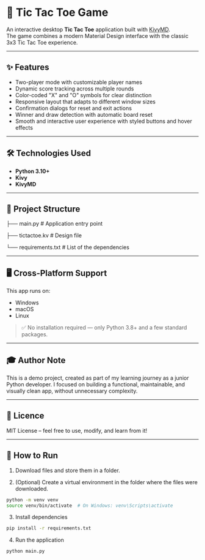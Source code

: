 # 📝 Tic Tac Toe Game

An interactive desktop **Tic Tac Toe** application built with [KivyMD](https://kivymd.readthedocs.io/en/latest/).  
The game combines a modern Material Design interface with the classic 3x3 Tic Tac Toe experience.

---
## ✨ Features

- Two-player mode with customizable player names  
- Dynamic score tracking across multiple rounds  
- Color-coded "X" and "O" symbols for clear distinction  
- Responsive layout that adapts to different window sizes  
- Confirmation dialogs for reset and exit actions  
- Winner and draw detection with automatic board reset  
- Smooth and interactive user experience with styled buttons and hover effects

---
## 🛠️ Technologies Used

- **Python 3.10+**  
- **Kivy**  
- **KivyMD** 

---
## 📂 Project Structure

├── main.py                    # Application entry point

├── tictactoe.kv               # Design file

└── requirements.txt           # List of the dependencies

---
## 🖥️ Cross-Platform Support

This app runs on:

- Windows
- macOS
- Linux

> ✅ No installation required — only Python 3.8+ and a few standard packages.

---
## 🎓 Author Note

This is a demo project, created as part of my learning journey as a junior Python developer.
I focused on building a functional, maintainable, and visually clean app, without unnecessary complexity.

---
## 📝 Licence

MIT License – feel free to use, modify, and learn from it!

---
## 🚀 How to Run

1. Download files and store them in a folder.

2. (Optional) Create a virtual environment in the folder where the files were downloaded.
```bash
python -m venv venv
source venv/bin/activate  # On Windows: venv\Scripts\activate
```
3. Install dependencies
```bash
pip install -r requirements.txt
```
4. Run the application
```bash
python main.py
```
